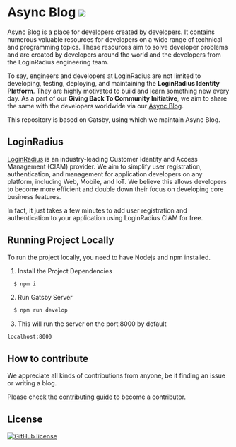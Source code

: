 <h1>Async Blog <img src="https://api.netlify.com/api/v1/badges/4ca5033c-006a-4b28-8706-ce0a6c0b0e7d/deploy-status" /></h1>

Async Blog is a place for developers created by developers. It contains numerous valuable resources for developers on a wide range of technical and programming topics. These resources aim to solve developer problems and are created by developers around the world and the developers from the LoginRadius engineering team.

To say, engineers and developers at LoginRadius are not limited to developing, testing, deploying, and maintaining the **LoginRadius Identity Platform**. They are highly motivated to build and learn something new every day. As a part of our **Giving Back To Community Initiative**, we aim to share the same with the developers worldwide via our [Async Blog](https://www.loginradius.com/blog/async).

This repository is based on Gatsby, using which we maintain Async Blog.

## LoginRadius

[LoginRadius](https://www.loginradius.com/) is an industry-leading Customer Identity and Access Management (CIAM) provider. We aim to simplify user registration, authentication, and management for application developers on any platform, including Web, Mobile, and IoT. We believe this allows developers to become more efficient and double down their focus on developing core business features.

In fact, it just takes a few minutes to add user registration and authentication to your application using LoginRadius CIAM for free.

## Running Project Locally

To run the project locally, you need to have Nodejs and npm installed.

1. Install the Project Dependencies

```bash
  $ npm i
```

2. Run Gatsby Server

```bash
  $ npm run develop
```

3. This will run the server on the port:8000 by default

```
localhost:8000
```

## How to contribute

We appreciate all kinds of contributions from anyone, be it finding an issue or writing a blog.

Please check the [contributing guide](CONTRIBUTING.md) to become a contributor.

## License
<a href="https://github.com/LoginRadius/engineering-portal/blob/master/LICENSE"><img alt="GitHub license" src="https://img.shields.io/github/license/LoginRadius/engineering-portal?style=for-the-badge"></a>

